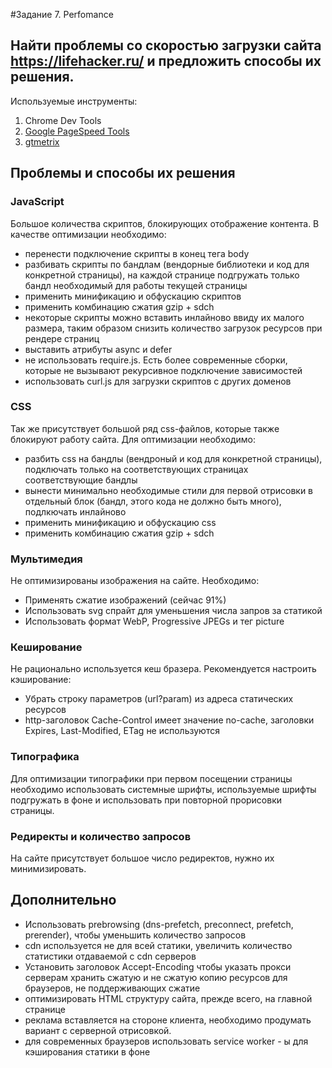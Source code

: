 #Задание 7. Perfomance

## Найти проблемы со скоростью загрузки сайта https://lifehacker.ru/ и предложить способы их решения.

Используемые инструменты:
1. Chrome Dev Tools
2. [Google PageSpeed Tools](https://developers.google.com/speed/pagespeed/)
3. [gtmetrix](https://gtmetrix.com/)


## Проблемы и способы их решения
### JavaScript
Большое количества скриптов, блокирующих отображение контента. В качестве оптимизации необходимо:
  - перенести подключение скрипты в конец тега body
  - разбивать скрипты по бандлам (вендорные библиотеки и код для конкретной страницы), на каждой странице подгружать только бандл необходимый для работы текущей страницы
  - применить минификацию и обфускацию скриптов
  - применить комбинацию сжатия gzip + sdch
  - некоторые скрипты можно вставить инлайново ввиду их малого размера, таким образом снизить количество загрузок ресурсов при рендере страниц
  - выставить атрибуты async и defer
  - не использовать require.js. Есть более современные сборки, которые не вызывают рекурсивное подключение зависимостей
  - использовать curl.js для загрузки скриптов с других доменов

### CSS
Так же присутствует большой ряд css-файлов, которые также блокируют работу сайта. Для оптимизации необходимо:
  - разбить css на бандлы (вендроный и код для конкретной страницы), подключать только на соответствующих страницах соответствующие бандлы
  - вынести минимально необходимые стили для первой отрисовки в отдельный блок (бандл, этого кода не должно быть много), подлкючать инлайново
  - применить минификацию и обфускацию css
  - применить комбинацию сжатия gzip + sdch

### Мультимедия
Не оптимизированы изображения на сайте. Необходимо:
  - Применять сжатие изображений (сейчас 91%)
  - Использовать svg спрайт для уменьшения числа запров за статикой
  - Использовать формат WebP, Progressive JPEGs и тег picture

### Кеширование
Не рационально используется кеш бразера. Рекомендуется настроить кэширование:
  - Убрать строку параметров (url?param) из адреса статических ресурсов
  - http-заголовок Caсhe-Control имеет значение no-cache, заголовки Expires, Last-Modified, ETag не используются

### Типографика
Для оптимизации типографики при первом посещении страницы необходимо использовать системные шрифты, используемые шрифты подгружать в фоне и использовать при повторной прорисовки страницы.

### Редиректы и количество запросов
На сайте присутствует большое число редиректов, нужно их минимизировать.

## Дополнительно
  - Использовать prebrowsing (dns-prefetch, preconnect, prefetch, prerender), чтобы уменьшить количество запросов
  - cdn используется не для всей статики, увеличить количество статистики отдаваемой с cdn серверов
  - Установить заголовок Accept-Encoding чтобы указать прокси серверам хранить сжатую и не сжатую копию ресурсов для браузеров, не поддерживающих сжатие
  - оптимизировать HTML структуру сайта, прежде всего, на главной странице
  - реклама вставляется на стороне клиента, необходимо продумать вариант с серверной отрисовкой.
  - для современных браузеров использовать service worker - ы для кэширования статики в фоне
